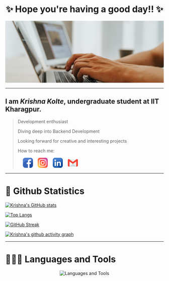 <h1 align="center">✨ Hope you're having a good day!! ✨</h1>
<img src="https://github.com/Krishna-D-K/Krishna-D-K/blob/main/pexels-olia-danilevich-4974913%20(1).jpg" alt="err_loading_img">
<hr><h2>I am <em>Krishna Kolte</em>, undergraduate student at IIT Kharagpur.</h2>

>
> Development enthusiast
>
> Diving deep into Backend Development
>
> Looking forward for creative and interesting projects
>
> How to reach me:
> <p> &nbsp &nbsp
> <a href="https://www.facebook.com/profile.php?id=100074550491680" target="_blank"><img src="https://github.com/Krishna-D-K/Krishna-D-K/blob/main/facebook%20(3).png"/></a>&nbsp &nbsp
> <a href="https://www.instagram.com/krishna_d_k/" target="_blank"><img src="https://github.com/Krishna-D-K/Krishna-D-K/blob/main/instagram.png"/></a>&nbsp &nbsp
> <a href="https://www.linkedin.com/in/krishna-kolte-ba55a123a" target="_blank"><img src="https://github.com/Krishna-D-K/Krishna-D-K/blob/main/linkedin.png"/></a>&nbsp &nbsp
> <a href="mailto:krishnadk8203@gmail.com" target="_blank"><img src="https://github.com/Krishna-D-K/Krishna-D-K/blob/main/gmail.png"/></a>
> </p>
<hr>
<h1>🦄 Github Statistics</h1>
<p display="flex" align-items="center" >
  
[![Krishna's GitHub stats](https://github-readme-stats.vercel.app/api?username=Krishna-D-K&count_private=true&show_icons=true&theme=tokyonight)](https://github.com/anuraghazra/github-readme-stats)

[![Top Langs](https://github-readme-stats.vercel.app/api/top-langs/?username=Krishna-D-K&count_private=true&show_icons=true&theme=tokyonight&langs_count=8)](https://github.com/anuraghazra/github-readme-stats)

[![GitHub Streak](https://streak-stats.demolab.com?user=Krishna-D-K&theme=nightowl&date_format=j%20M%5B%20Y%5D&ring=orange&fire=red)](https://git.io/streak-stats)

[![Krishna's github activity graph](https://activity-graph.herokuapp.com/graph?username=Krishna-D-K&theme=tokyonight&bg_color=011627&title_color=6bbcaf&custom_title=Krishna-D-K's%20Contribution%20Graph&color=70a4fc&point=6bbcaf&area=true&area_color=f1df8e)](https://github.com/ashutosh00710/github-readme-activity-graph)
</p>
<hr>

<h1>🧑🏽‍💻 Languages and Tools</h1>
<p align="center">
  
<img src="https://skillicons.dev/icons?i=html,css,js,react,aws,bootstrap,c,cpp,figma,git,github,nodejs,py,vscode" alt="Languages and Tools" />
</p>
<!---
Krishna-D-K/Krishna-D-K is a ✨ special ✨ repository because its `README.md` (this file) appears on your GitHub profile.
You can click the Preview link to take a look at your changes.
--->
